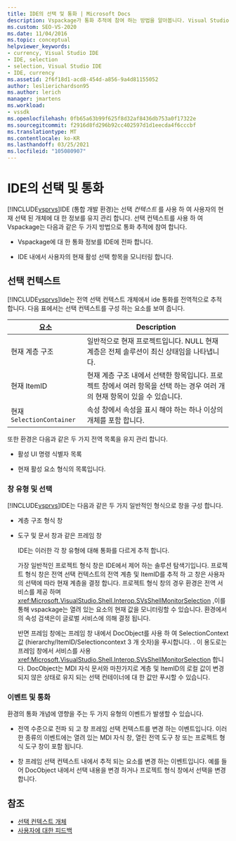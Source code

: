 ```yaml
---
title: IDE의 선택 및 통화 | Microsoft Docs
description: Vspackage가 통화 추적에 참여 하는 방법을 알아봅니다. Visual Studio IDE는 선택 컨텍스트를 사용 하 여 현재 선택 된 개체에 대 한 정보를 유지 관리 합니다.
ms.custom: SEO-VS-2020
ms.date: 11/04/2016
ms.topic: conceptual
helpviewer_keywords:
- currency, Visual Studio IDE
- IDE, selection
- selection, Visual Studio IDE
- IDE, currency
ms.assetid: 2f6f18d1-acd8-454d-a856-9a4d81155052
author: leslierichardson95
ms.author: lerich
manager: jmartens
ms.workload:
- vssdk
ms.openlocfilehash: 0fb65a63b99f625f8d32af8436db753a0f17322e
ms.sourcegitcommit: f2916d8fd296b92cc402597d1d1eecda4f6cccbf
ms.translationtype: MT
ms.contentlocale: ko-KR
ms.lasthandoff: 03/25/2021
ms.locfileid: "105080907"
---
```

# <a name="selection-and-currency-in-the-ide"></a>IDE의 선택 및 통화
[!INCLUDE[vsprvs](../../code-quality/includes/vsprvs_md.md)]IDE (통합 개발 환경)는 선택 *컨텍스트* 를 사용 하 여 사용자의 현재 선택 된 개체에 대 한 정보를 유지 관리 합니다. 선택 컨텍스트를 사용 하 여 Vspackage는 다음과 같은 두 가지 방법으로 통화 추적에 참여 합니다.

- Vspackage에 대 한 통화 정보를 IDE에 전파 합니다.

- IDE 내에서 사용자의 현재 활성 선택 항목을 모니터링 합니다.

## <a name="selection-context"></a>선택 컨텍스트
 [!INCLUDE[vsprvs](../../code-quality/includes/vsprvs_md.md)]Ide는 전역 선택 컨텍스트 개체에서 ide 통화를 전역적으로 추적 합니다. 다음 표에서는 선택 컨텍스트를 구성 하는 요소를 보여 줍니다.

|요소|Description|
|-------------|-----------------|
|현재 계층 구조|일반적으로 현재 프로젝트입니다. NULL 현재 계층은 전체 솔루션이 최신 상태임을 나타냅니다.|
|현재 ItemID|현재 계층 구조 내에서 선택한 항목입니다. 프로젝트 창에서 여러 항목을 선택 하는 경우 여러 개의 현재 항목이 있을 수 있습니다.|
|현재 `SelectionContainer`|속성 창에서 속성을 표시 해야 하는 하나 이상의 개체를 포함 합니다.|

 또한 환경은 다음과 같은 두 가지 전역 목록을 유지 관리 합니다.

- 활성 UI 명령 식별자 목록

- 현재 활성 요소 형식의 목록입니다.

### <a name="window-types-and-selection"></a>창 유형 및 선택
 [!INCLUDE[vsprvs](../../code-quality/includes/vsprvs_md.md)]IDE는 다음과 같은 두 가지 일반적인 형식으로 창을 구성 합니다.

- 계층 구조 형식 창

- 도구 및 문서 창과 같은 프레임 창

  IDE는 이러한 각 창 유형에 대해 통화를 다르게 추적 합니다.

  가장 일반적인 프로젝트 형식 창은 IDE에서 제어 하는 솔루션 탐색기입니다. 프로젝트 형식 창은 전역 선택 컨텍스트의 전역 계층 및 ItemID를 추적 하 고 창은 사용자의 선택에 따라 현재 계층을 결정 합니다. 프로젝트 형식 창의 경우 환경은 전역 서비스를 제공 하며 <xref:Microsoft.VisualStudio.Shell.Interop.SVsShellMonitorSelection> ,이를 통해 vspackage는 열려 있는 요소의 현재 값을 모니터링할 수 있습니다. 환경에서의 속성 검색은이 글로벌 서비스에 의해 결정 됩니다.

  반면 프레임 창에는 프레임 창 내에서 DocObject를 사용 하 여 SelectionContext 값 (hierarchy/ItemID/Selectioncontext 3 개 숫자)을 푸시합니다. . 이 용도로는 프레임 창에서 서비스를 사용 <xref:Microsoft.VisualStudio.Shell.Interop.SVsShellMonitorSelection> 합니다. DocObject는 MDI 자식 문서와 마찬가지로 계층 및 ItemID의 로컬 값이 변경 되지 않은 상태로 유지 되는 선택 컨테이너에 대 한 값만 푸시할 수 있습니다.

### <a name="events-and-currency"></a>이벤트 및 통화
 환경의 통화 개념에 영향을 주는 두 가지 유형의 이벤트가 발생할 수 있습니다.

- 전역 수준으로 전파 되 고 창 프레임 선택 컨텍스트를 변경 하는 이벤트입니다. 이러한 종류의 이벤트에는 열려 있는 MDI 자식 창, 열린 전역 도구 창 또는 프로젝트 형식 도구 창이 포함 됩니다.

- 창 프레임 선택 컨텍스트 내에서 추적 되는 요소를 변경 하는 이벤트입니다. 예를 들어 DocObject 내에서 선택 내용을 변경 하거나 프로젝트 형식 창에서 선택을 변경 합니다.

## <a name="see-also"></a>참조
- [선택 컨텍스트 개체](../../extensibility/internals/selection-context-objects.md)
- [사용자에 대한 피드백](../../extensibility/internals/feedback-to-the-user.md)
